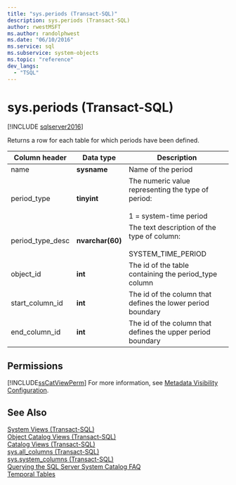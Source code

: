 ```yaml
---
title: "sys.periods (Transact-SQL)"
description: sys.periods (Transact-SQL)
author: rwestMSFT
ms.author: randolphwest
ms.date: "06/10/2016"
ms.service: sql
ms.subservice: system-objects
ms.topic: "reference"
dev_langs:
  - "TSQL"
---
```

# sys.periods (Transact-SQL)
[!INCLUDE [sqlserver2016](../../includes/applies-to-version/sqlserver2016.md)]

  Returns a row for each table for which periods have been defined.  
  
|Column header|Data type|Description|  
|-------------------|---------------|-----------------|  
|name|**sysname**|Name of the period|  
|period_type|**tinyint**|The numeric value representing the type of period:<br /><br /> 1 = system-time period|  
|period_type_desc|**nvarchar(60)**|The text description of the type of column:<br /><br /> SYSTEM_TIME_PERIOD|  
|object_id|**int**|The id of the table containing the period_type column|  
|start_column_id|**int**|The id of the column that defines the lower period boundary|  
|end_column_id|**int**|The id of the column that defines the upper period boundary|  
  
## Permissions  
 [!INCLUDE[ssCatViewPerm](../../includes/sscatviewperm-md.md)] For more information, see [Metadata Visibility Configuration](../../relational-databases/security/metadata-visibility-configuration.md).  
  
## See Also  
 [System Views &#40;Transact-SQL&#41;](../../t-sql/language-reference.md)   
 [Object Catalog Views &#40;Transact-SQL&#41;](../../relational-databases/system-catalog-views/object-catalog-views-transact-sql.md)   
 [Catalog Views &#40;Transact-SQL&#41;](../../relational-databases/system-catalog-views/catalog-views-transact-sql.md)   
 [sys.all_columns &#40;Transact-SQL&#41;](../../relational-databases/system-catalog-views/sys-all-columns-transact-sql.md)   
 [sys.system_columns &#40;Transact-SQL&#41;](../../relational-databases/system-catalog-views/sys-system-columns-transact-sql.md)   
 [Querying the SQL Server System Catalog FAQ](../../relational-databases/system-catalog-views/querying-the-sql-server-system-catalog-faq.yml)   
 [Temporal Tables](../../relational-databases/tables/temporal-tables.md)  
  
